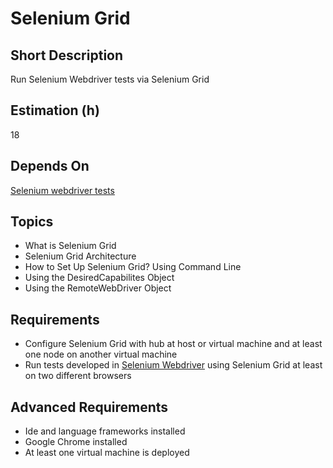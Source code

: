 # Selenium Grid

## Short Description

Run Selenium Webdriver tests via Selenium Grid

## Estimation (h)

18

## Depends On

[Selenium webdriver tests](../selenium-webdriver/readme.md)

## Topics

* What is Selenium Grid
* Selenium Grid Architecture
* How to Set Up Selenium Grid? Using Command Line
* Using the DesiredCapabilites Object
* Using the RemoteWebDriver Object

## Requirements

* Configure Selenium Grid with hub at host or virtual machine and at least one node on another virtual machine
* Run tests developed in [Selenium Webdriver](../selenium-webdriver/readme.md) using Selenium Grid at least on two
  different browsers

## Advanced Requirements

* Ide and language frameworks installed
* Google Chrome installed
* At least one virtual machine is deployed
